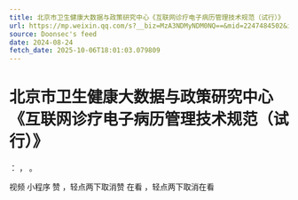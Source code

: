 ```yaml
---
title: 北京市卫生健康大数据与政策研究中心《互联网诊疗电子病历管理技术规范（试行）》
url: https://mp.weixin.qq.com/s?__biz=MzA3NDMyNDM0NQ==&mid=2247484502&idx=1&sn=e46019602efa75a3dc7d17c5fdc7dd2d
source: Doonsec's feed
date: 2024-08-24
fetch_date: 2025-10-06T18:01:03.079809
---
```


# 北京市卫生健康大数据与政策研究中心《互联网诊疗电子病历管理技术规范（试行）》

：
，
。

视频
小程序
赞
，轻点两下取消赞
在看
，轻点两下取消在看